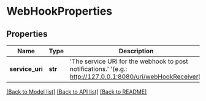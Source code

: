 # WebHookProperties

## Properties
Name | Type | Description | Notes
------------ | ------------- | ------------- | -------------
**service_uri** | **str** | &#x27;The service URI for the webhook to post notifications.&#x27; &#x27;(e.g.: http://127.0.0.1:8080/uri/webHookReceiver)&#x27;  | 

[[Back to Model list]](../README.md#documentation-for-models) [[Back to API list]](../README.md#documentation-for-api-endpoints) [[Back to README]](../README.md)

